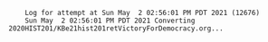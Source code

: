         Log for attempt at Sun May  2 02:56:01 PM PDT 2021 (12676)
        Sun May  2 02:56:01 PM PDT 2021 Converting 2020HIST201/KBe21hist201retVictoryForDemocracy.org...
